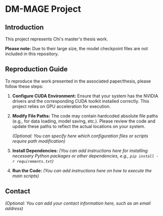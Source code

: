 # DM-MAGE Project

## Introduction

This project represents Chi's master's thesis work.

**Please note:** Due to their large size, the model checkpoint files are not included in this repository.

## Reproduction Guide

To reproduce the work presented in the associated paper/thesis, please follow these steps:

1.  **Configure CUDA Environment:**
    Ensure that your system has the NVIDIA drivers and the corresponding CUDA toolkit installed correctly. This project relies on GPU acceleration for execution.

2.  **Modify File Paths:**
    The code may contain hardcoded absolute file paths (e.g., for data loading, model saving, etc.). Please review the code and update these paths to reflect the actual locations on your system.

    *(Optional: You can specify here which configuration files or scripts require path modification)*

3.  **Install Dependencies:**
    *(You can add instructions here for installing necessary Python packages or other dependencies, e.g., `pip install -r requirements.txt`)*

4.  **Run the Code:**
    *(You can add instructions here on how to execute the main scripts)*

## Contact

*(Optional: You can add your contact information here, such as an email address)*
